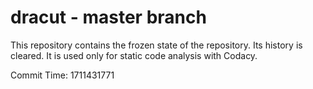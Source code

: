 # dracut - master branch

This repository contains the frozen state of the repository.
Its history is cleared. It is used only for static code
analysis with Codacy.

Commit Time: 1711431771